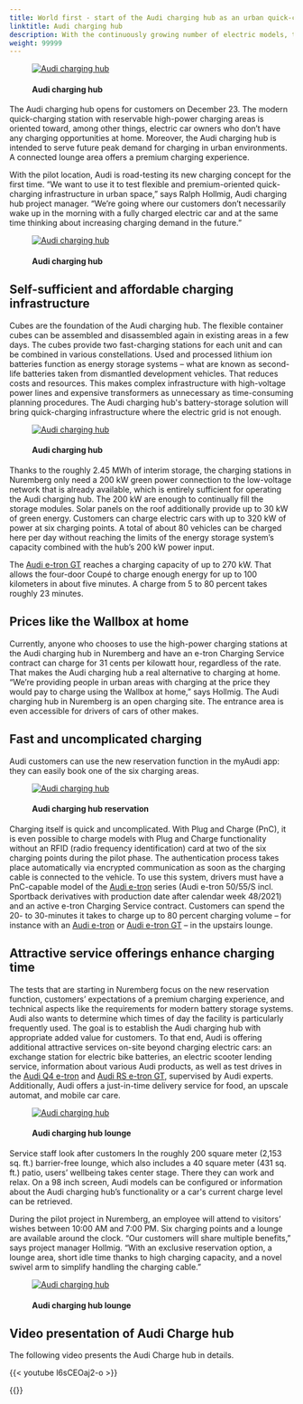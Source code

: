 ```yaml
---
title: World first - start of the Audi charging hub as an urban quick-charging concept
linktitle: Audi charging hub
description: With the continuously growing number of electric models, the demands made on charging infrastructure is increasing. Today at the exhibition center in Nuremberg, the first Audi charging hub is going into operation as the only charging concept of its kind in the world.
weight: 99999
---
```

<!-- markdownlint-disable MD033 -->

<figure>
    <a href="https://media.electrichasgoneaudi.net/multimedia/articles/chargehub/chargehub_1.jpg">
        <img src="https://media.electrichasgoneaudi.net/multimedia/articles/chargehub/chargehub_1s.jpg" alt="Audi charging hub" title="Audi charging hub">
    </a>
    <figcaption><h4>Audi charging hub</h4></figcaption>
</figure>

 The Audi charging hub opens for customers on December 23. The modern quick-charging station with reservable high-power charging areas is oriented toward, among other things, electric car owners who don’t have any charging opportunities at home. Moreover, the Audi charging hub is intended to serve future peak demand for charging in urban environments. A connected lounge area offers a premium charging experience.

With the pilot location, Audi is road-testing its new charging concept for the first time. “We want to use it to test flexible and premium-oriented quick-charging infrastructure in urban space,” says Ralph Hollmig, Audi charging hub project manager. “We’re going where our customers don’t necessarily wake up in the morning with a fully charged electric car and at the same time thinking about increasing charging demand in the future.”

<figure>
    <a href="https://media.electrichasgoneaudi.net/multimedia/articles/chargehub/chargehub_2.jpg">
        <img src="https://media.electrichasgoneaudi.net/multimedia/articles/chargehub/chargehub_2s.jpg" alt="Audi charging hub" title="Audi charging hub">
    </a>
    <figcaption><h4>Audi charging hub</h4></figcaption>
</figure>

## Self-sufficient and affordable charging infrastructure

Cubes are the foundation of the Audi charging hub. The flexible container cubes can be assembled and disassembled again in existing areas in a few days. The cubes provide two fast-charging stations for each unit and can be combined in various constellations. Used and processed lithium ion batteries function as energy storage systems – what are known as second-life batteries taken from dismantled development vehicles. That reduces costs and resources. This makes complex infrastructure with high-voltage power lines and expensive transformers as unnecessary as time-consuming planning procedures. The Audi charging hub's battery-storage solution will bring quick-charging infrastructure where the electric grid is not enough.

<figure>
    <a href="https://media.electrichasgoneaudi.net/multimedia/articles/chargehub/chargehub_3.jpg">
        <img src="https://media.electrichasgoneaudi.net/multimedia/articles/chargehub/chargehub_3s.jpg" alt="Audi charging hub" title="Audi charging hub">
    </a>
    <figcaption><h4>Audi charging hub</h4></figcaption>
</figure>

Thanks to the roughly 2.45 MWh of interim storage, the charging stations in Nuremberg only need a 200 kW green power connection to the low-voltage network that is already available, which is entirely sufficient for operating the Audi charging hub. The 200 kW are enough to continually fill the storage modules. Solar panels on the roof additionally provide up to 30 kW of green energy. Customers can charge electric cars with up to 320 kW of power at six charging points. A total of about 80 vehicles can be charged here per day without reaching the limits of the energy storage system’s capacity combined with the hub’s 200 kW power input.

The [Audi e-tron GT](../../models/e-tron-gt/) reaches a charging capacity of up to 270 kW. That allows the four-door Coupé to charge enough energy for up to 100 kilometers in about five minutes. A charge from 5 to 80 percent takes roughly 23 minutes.

## Prices like the Wallbox at home

Currently, anyone who chooses to use the high-power charging stations at the Audi charging hub in Nuremberg and have an e-tron Charging Service contract can charge for 31 cents per kilowatt hour, regardless of the rate. That makes the Audi charging hub a real alternative to charging at home. “We’re providing people in urban areas with charging at the price they would pay to charge using the Wallbox at home,” says Hollmig. The Audi charging hub in Nuremberg is an open charging site. The entrance area is even accessible for drivers of cars of other makes. 

## Fast and uncomplicated charging

Audi customers can use the new reservation function in the myAudi app: they can easily book one of the six charging areas. 

<figure>
    <a href="https://media.electrichasgoneaudi.net/multimedia/articles/chargehub/chargehub_6.jpg">
        <img src="https://media.electrichasgoneaudi.net/multimedia/articles/chargehub/chargehub_6s.jpg" alt="Audi charging hub" title="Audi charging hub">
    </a>
    <figcaption><h4>Audi charging hub reservation</h4></figcaption>
</figure>


Charging itself is quick and uncomplicated. With Plug and Charge (PnC), it is even possible to charge models with Plug and Charge functionality without an RFID (radio frequency identification) card at two of the six charging points during the pilot phase. The authentication process takes place automatically via encrypted communication as soon as the charging cable is connected to the vehicle. To use this system, drivers must have a PnC-capable model of the [Audi e-tron](../../models/e-tron/) series (Audi e-tron 50/55/S incl. Sportback derivatives with production date after calendar week 48/2021) and an active e-tron Charging Service contract. Customers can spend the 20- to 30-minutes it takes to charge up to 80 percent charging volume – for instance with an [Audi e-tron](../../models/e-tron/) or [Audi e-tron GT](../../models/e-tron-gt/) – in the upstairs lounge.

## Attractive service offerings enhance charging time

The tests that are starting in Nuremberg focus on the new reservation function, customers’ expectations of a premium charging experience, and technical aspects like the requirements for modern battery storage systems. Audi also wants to determine which times of day the facility is particularly frequently used. The goal is to establish the Audi charging hub with appropriate added value for customers. To that end, Audi is offering additional attractive services on-site beyond charging electric cars: an exchange station for electric bike batteries, an electric scooter lending service, information about various Audi products, as well as test drives in the [Audi Q4 e-tron](../../models/q4-e-tron/) and [Audi RS e-tron GT](../../models/e-tron-gt), supervised by Audi experts. Additionally, Audi offers a just-in-time delivery service for food, an upscale automat, and mobile car care.

<figure>
    <a href="https://media.electrichasgoneaudi.net/multimedia/articles/chargehub/chargehub_4.jpg">
        <img src="https://media.electrichasgoneaudi.net/multimedia/articles/chargehub/chargehub_4s.jpg" alt="Audi charging hub" title="Audi charging hub">
    </a>
    <figcaption><h4>Audi charging hub lounge</h4></figcaption>
</figure>


Service staff look after customers In the roughly 200 square meter (2,153 sq. ft.) barrier-free lounge, which also includes a 40 square meter (431 sq. ft.) patio, users’ wellbeing takes center stage. There they can work and relax. On a 98 inch screen, Audi models can be configured or information about the Audi charging hub’s functionality or a car's current charge level can be retrieved.

During the pilot project in Nuremberg, an employee will attend to visitors’ wishes between 10:00 AM and 7:00 PM. Six charging points and a lounge are available around the clock. “Our customers will share multiple benefits,” says project manager Hollmig. “With an exclusive reservation option, a lounge area, short idle time thanks to high charging capacity, and a novel swivel arm to simplify handling the charging cable.”

<figure>
    <a href="https://media.electrichasgoneaudi.net/multimedia/articles/chargehub/chargehub_5.jpg">
        <img src="https://media.electrichasgoneaudi.net/multimedia/articles/chargehub/chargehub_5s.jpg" alt="Audi charging hub" title="Audi charging hub">
    </a>
    <figcaption><h4>Audi charging hub lounge</h4></figcaption>
</figure>

## Video presentation of Audi Charge hub

The following video presents the Audi Charge hub in details.

 {{< youtube l6sCEOaj2-o >}}

{{<children description="true" />}}
